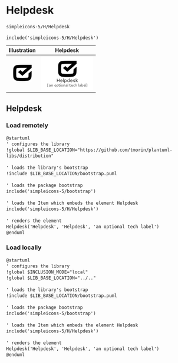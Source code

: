 # Helpdesk


```text
simpleicons-5/H/Helpdesk
```

```text
include('simpleicons-5/H/Helpdesk')
```



| Illustration | Helpdesk |
| :---: | :---: |
| ![illustration for Illustration](../../simpleicons-5/H/Helpdesk.png) | ![illustration for Helpdesk](../../simpleicons-5/H/Helpdesk.Local.png) |




## Helpdesk

### Load remotely
```plantuml
@startuml
' configures the library
!global $LIB_BASE_LOCATION="https://github.com/tmorin/plantuml-libs/distribution"

' loads the library's bootstrap
!include $LIB_BASE_LOCATION/bootstrap.puml

' loads the package bootstrap
include('simpleicons-5/bootstrap')

' loads the Item which embeds the element Helpdesk
include('simpleicons-5/H/Helpdesk')

' renders the element
Helpdesk('Helpdesk', 'Helpdesk', 'an optional tech label')
@enduml
```

### Load locally
```plantuml
@startuml
' configures the library
!global $INCLUSION_MODE="local"
!global $LIB_BASE_LOCATION="../.."

' loads the library's bootstrap
!include $LIB_BASE_LOCATION/bootstrap.puml

' loads the package bootstrap
include('simpleicons-5/bootstrap')

' loads the Item which embeds the element Helpdesk
include('simpleicons-5/H/Helpdesk')

' renders the element
Helpdesk('Helpdesk', 'Helpdesk', 'an optional tech label')
@enduml
```

